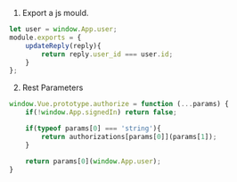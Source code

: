 1. Export a js mould.
```javascript
let user = window.App.user;
module.exports = {
    updateReply(reply){
        return reply.user_id === user.id;
    }
};
```

2. Rest Parameters
```javascript
window.Vue.prototype.authorize = function (...params) {
    if(!window.App.signedIn) return false;

    if(typeof params[0] === 'string'){
        return authorizations[params[0]](params[1]);
    }

    return params[0](window.App.user);
}
```
